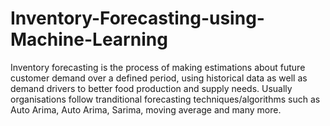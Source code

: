 # Inventory-Forecasting-using-Machine-Learning
Inventory forecasting is the process of making estimations about future customer demand over a defined period, using historical data as well as demand drivers to better food production and supply needs. Usually organisations follow tranditional forecasting techniques/algorithms such as Auto Arima, Auto Arima, Sarima,  moving average and many more.

